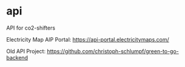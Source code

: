 # api
API for co2-shifters

Electricity Map AIP Portal: https://api-portal.electricitymaps.com/

Old API Project: https://github.com/christoph-schlumpf/green-to-go-backend
